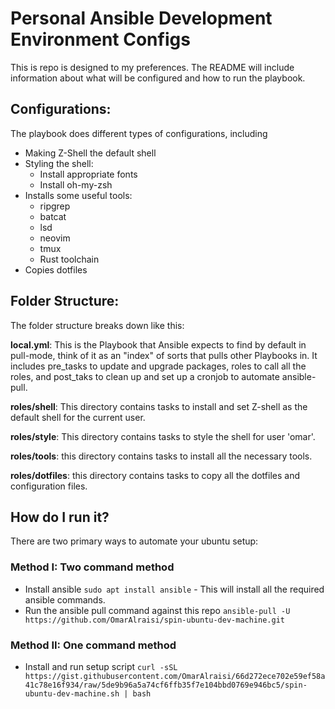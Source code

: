 # Personal Ansible Development Environment Configs

This is repo is designed to my preferences. The README will include information about what will be configured and how to run the playbook.

## Configurations:

The playbook does different types of configurations, including

 - Making Z-Shell the default shell
 - Styling the shell:
    - Install appropriate fonts
    - Install oh-my-zsh
 - Installs some useful tools:
    - ripgrep
    - batcat
    - lsd
    - neovim
    - tmux
    - Rust toolchain
 - Copies dotfiles

## Folder Structure:

The folder structure breaks down like this:

**local.yml**: This is the Playbook that Ansible expects to find by default in pull-mode, think of it as an "index" of sorts that pulls other Playbooks in. It includes pre_tasks to update and upgrade packages, roles to call all the roles, and post_taks to clean up and set up a cronjob to automate ansible-pull.

**roles/shell**: This directory contains tasks to install and set Z-shell as the default shell for the current user.

**roles/style**: This directory contains tasks to style the shell for user 'omar'.

**roles/tools**: this directory contains tasks to install all the necessary tools.

**roles/dotfiles**: this directory contains tasks to copy all the dotfiles and configuration files.

## How do I run it?

There are two primary ways to automate your ubuntu setup:

### Method I: Two command method

 - Install ansible `sudo apt install ansible` - This will install all the required ansible commands.
 - Run the ansible pull command against this repo `ansible-pull -U https://github.com/OmarAlraisi/spin-ubuntu-dev-machine.git`

### Method II: One command method

 - Install and run setup script `curl -sSL https://gist.githubusercontent.com/OmarAlraisi/66d272ece702e59ef58a41c78e16f934/raw/5de9b96a5a74cf6ffb35f7e104bbd0769e946bc5/spin-ubuntu-dev-machine.sh | bash`
